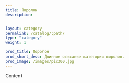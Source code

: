 ```yaml
---
title: Поролон
description:


layout: category
permalink: /catalog/:path/
type: "category"
weight: 1

prod_title: Поролон
prod_short_desc: Длинное описание категории поролон.
prod_image: /images/pic300.jpg
---
```


Content